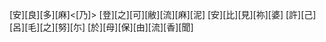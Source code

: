 [安][良][多][麻]<[乃]> [登][之][可][敝][流][麻][泥] [安][比][見][祢][婆] [許][己][呂][毛][之][努][尓] [於][母][保][由][流][香][聞]

